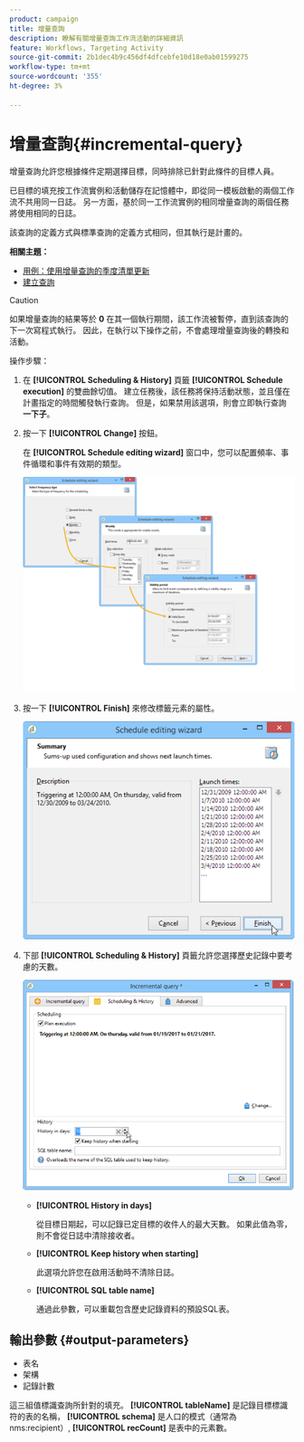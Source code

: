 ```yaml
---
product: campaign
title: 增量查詢
description: 瞭解有關增量查詢工作流活動的詳細資訊
feature: Workflows, Targeting Activity
source-git-commit: 2b1dec4b9c456df4dfcebfe10d18e0ab01599275
workflow-type: tm+mt
source-wordcount: '355'
ht-degree: 3%

---
```


# 增量查詢{#incremental-query}



增量查詢允許您根據條件定期選擇目標，同時排除已針對此條件的目標人員。

已目標的填充按工作流實例和活動儲存在記憶體中，即從同一模板啟動的兩個工作流不共用同一日誌。 另一方面，基於同一工作流實例的相同增量查詢的兩個任務將使用相同的日誌。

該查詢的定義方式與標準查詢的定義方式相同，但其執行是計畫的。

**相關主題：**

* [用例：使用增量查詢的季度清單更新](quarterly-list-update.md)
* [建立查詢](query.md#creating-a-query)

>[!CAUTION]
>
>如果增量查詢的結果等於 **0** 在其一個執行期間，該工作流被暫停，直到該查詢的下一次寫程式執行。 因此，在執行以下操作之前，不會處理增量查詢後的轉換和活動。

操作步驟：

1. 在 **[!UICONTROL Scheduling & History]** 頁籤 **[!UICONTROL Schedule execution]** 的雙曲餘切值。 建立任務後，該任務將保持活動狀態，並且僅在計畫指定的時間觸發執行查詢。 但是，如果禁用該選項，則會立即執行查詢 **一下子**。
1. 按一下 **[!UICONTROL Change]** 按鈕。

   在 **[!UICONTROL Schedule editing wizard]** 窗口中，您可以配置頻率、事件循環和事件有效期的類型。

   ![](assets/s_user_segmentation_wizard_11.png)

1. 按一下 **[!UICONTROL Finish]** 來修改標籤元素的屬性。

   ![](assets/s_user_segmentation_wizard_valid.png)

1. 下部 **[!UICONTROL Scheduling & History]** 頁籤允許您選擇歷史記錄中要考慮的天數。

   ![](assets/edit_request_inc.png)

   * **[!UICONTROL History in days]**

      從目標日期起，可以記錄已定目標的收件人的最大天數。 如果此值為零，則不會從日誌中清除接收者。

   * **[!UICONTROL Keep history when starting]**

      此選項允許您在啟用活動時不清除日誌。

   * **[!UICONTROL SQL table name]**

      通過此參數，可以重載包含歷史記錄資料的預設SQL表。

## 輸出參數 {#output-parameters}

* 表名
* 架構
* 記錄計數

這三組值標識查詢所針對的填充。 **[!UICONTROL tableName]** 是記錄目標標識符的表的名稱， **[!UICONTROL schema]** 是人口的模式（通常為nms:recipient）, **[!UICONTROL recCount]** 是表中的元素數。
